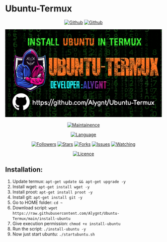 # Ubuntu-Termux

<p align="center">
<a href="https://github.com/Alygnt"><img title="Github" src="https://img.shields.io/badge/Alygnt-grey?style=for-the-badge&logo=github"></a>
<a href="https://github.com/Alygnt/Ubuntu-Termux"><img title="Github" src="https://img.shields.io/badge/Ubuntu_Termux-orange?style=for-the-badge"></a>
</p>

<p align="center">
<img src="https://raw.githubusercontent.com/Alygnt/Ubuntu-Termux/main/Ubuntu-Termux-poster.png">
</p>

<p align="center">
<a href="[https://github.com/Alygnt/Ubuntu-Termux](https://yt3.ggpht.com/giycU3Cd4A4iVjLAZ0JyR0P3gpdeyC2nzyzkr8MCAHrwfHqB8CZuPSqlLft8yD9ej2CIq1dFAw=s176-c-k-c0x00ffffff-no-rj-mo)"><img title="Maintainence" src="https://img.shields.io/badge/Maintained%3F-yes-green.svg"></a>
</p>

<p align="center">
<a href="https://github.com/Alygnt"><img title="Language" src="[[https://img.shields.io/badge/Made%20with-Bash-1f425f.svg?v=103](https://yt3.ggpht.com/giycU3Cd4A4iVjLAZ0JyR0P3gpdeyC2nzyzkr8MCAHrwfHqB8CZuPSqlLft8yD9ej2CIq1dFAw=s176-c-k-c0x00ffffff-no-rj-mo)](https://yt3.ggpht.com/giycU3Cd4A4iVjLAZ0JyR0P3gpdeyC2nzyzkr8MCAHrwfHqB8CZuPSqlLft8yD9ej2CIq1dFAw=s176-c-k-c0x00ffffff-no-rj-mo)"></a>
</p>

<p align="center">
<a href="https://github.com/Alygnt"><img title="Followers" src="https://img.shields.io/github/followers/Alygnt?color=blue&style=flat-square"></a>
<a href="https://github.com/Alygnt/Ubuntu-Termux"><img title="Stars" src="https://img.shields.io/github/stars/Alygnt/Ubuntu-Termux?color=red&style=flat-square"></a>
<a href="https://github.com/Alygnt/Ubuntu-Termux"><img title="Forks" src="https://img.shields.io/github/forks/Alygnt/Ubuntu-Termux?color=red&style=flat-square"></a>
<a href="https://github.com/Alygnt/Ubuntu-Termux"><img title="Issues" src="https://img.shields.io/github/issues/Alygnt/Ubuntu-Termux?color=red&style=flat-square"></a>
<a href="https://github.com/Alygnt/Ubuntu-Termux"><img title="Watching" src="https://img.shields.io/github/watchers/Alygnt/Ubuntu-Termux?label=Watchers&color=red&style=flat-square"></a>
</p>

<p align="center">
<a href="https://github.com/Alygnt/Ubuntu-Termux/blob/main/LICENSE"><img title="Licence" src="https://img.shields.io/badge/License-MIT LICENCE-blue.svg"></a>
</p>

## Installation: 
1. Update termux: `apt-get update && apt-get upgrade -y`
2. Install wget: `apt-get install wget -y`
3. Install proot: `apt-get install proot -y`
4. Install git: `apt-get install git -y`
5. Go to HOME folder: `cd ~`
6. Download script: `wget https://raw.githubusercontent.com/Alygnt/Ubuntu-Termux/main/install-ubuntu`
8. Give execution permission: `chmod +x install-ubuntu`
9. Run the script: `./install-ubuntu -y`
10. Now just start ubuntu: `./startubuntu.sh`
